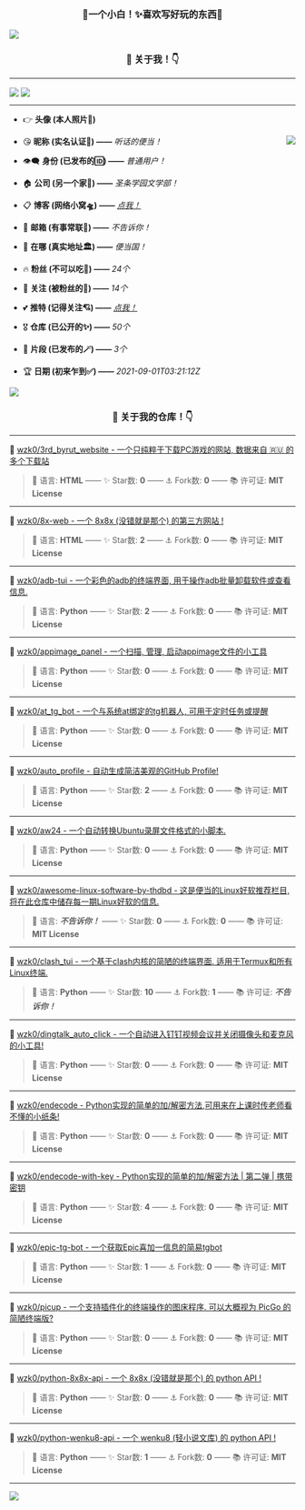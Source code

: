 <h3 align="center">🌈一个小白！✨喜欢写好玩的东西🎉</h3>

<img align='center' src='https://i0.hdslb.com/bfs/article/02db465212d3c374a43c60fa2625cc1caeaab796.png'>

<h3 align="center">💯 关于我！👇</h3>

---

<img align='center' src='https://github-readme-stats.vercel.app/api?username=wzk0&theme=tokyonight&show_icons=true'>

<img align='center' src='https://github-readme-stats.vercel.app/api/top-langs/?username=wzk0&layout=compact&theme=tokyonight'>

<hr>

* 👉 **头像 (本人照片🔮)**

<img align='right' src='https://avatars.githubusercontent.com/u/89891126?v=4'>

* 😘 **昵称 (实名认证👑) ——** *听话的便当！*

* 👁️‍🗨️ **身份 (已发布的🆔) ——** *普通用户！* 

* 🏠 **公司 (另一个家💢) ——** *圣条学园文学部！*

* 📋 **博客 (网络小窝🛸) ——** *[点我！](https://wzk0.github.io/)*

* 📮 **邮箱 (有事常联📧) ——** *不告诉你！*

* 🏩 **在哪 (真实地址🏛️) ——** *便当国！*

* 🔥 **粉丝 (不可以吃🐻) ——** *24个* 

* 🦄 **关注 (被粉丝的🚀) ——** *14个*

* 💕 **推特 (记得关注💘) ——** *[点我！](https://twitter.com/thd_bd)*

* 🎖 **仓库 (已公开的✨) ——** *50个* 

* 💎 **片段 (已发布的🪄) ——** *3个* 

* 🏆 **日期 (初来乍到✅) ——** *2021-09-01T03:21:12Z*

<img align='center' src='https://i0.hdslb.com/bfs/article/02db465212d3c374a43c60fa2625cc1caeaab796.png'>

<h3 align="center">💯 关于我的仓库！👇</h3>

---

🤎 [wzk0/3rd_byrut_website - 一个只纯粹于下载PC游戏的网站, 数据来自 🇷🇺 的多个下载站](https://github.com/wzk0/3rd_byrut_website)

> 💬 语言: **HTML** —— ✨ Star数: **0** —— ⚓ Fork数: **0** —— 📚 许可证: **MIT License**

---

💚 [wzk0/8x-web - 一个 8x8x (没错就是那个) 的第三方网站 !](https://github.com/wzk0/8x-web)

> 💬 语言: **HTML** —— ✨ Star数: **2** —— ⚓ Fork数: **0** —— 📚 许可证: **MIT License**

---

💙 [wzk0/adb-tui - 一个彩色的adb的终端界面, 用于操作adb批量卸载软件或查看信息.](https://github.com/wzk0/adb-tui)

> 💬 语言: **Python** —— ✨ Star数: **2** —— ⚓ Fork数: **0** —— 📚 许可证: **MIT License**

---

🤍 [wzk0/appimage_panel - 一个扫描, 管理, 启动appimage文件的小工具](https://github.com/wzk0/appimage_panel)

> 💬 语言: **Python** —— ✨ Star数: **0** —— ⚓ Fork数: **0** —— 📚 许可证: **MIT License**

---

🧡 [wzk0/at_tg_bot - 一个与系统at绑定的tg机器人, 可用于定时任务或提醒](https://github.com/wzk0/at_tg_bot)

> 💬 语言: **Python** —— ✨ Star数: **0** —— ⚓ Fork数: **0** —— 📚 许可证: **MIT License**

---

💜 [wzk0/auto_profile - 自动生成简洁美观的GitHub Profile!](https://github.com/wzk0/auto_profile)

> 💬 语言: **Python** —— ✨ Star数: **2** —— ⚓ Fork数: **0** —— 📚 许可证: **MIT License**

---

🧡 [wzk0/aw24 - 一个自动转换Ubuntu录屏文件格式的小脚本.](https://github.com/wzk0/aw24)

> 💬 语言: **Python** —— ✨ Star数: **0** —— ⚓ Fork数: **0** —— 📚 许可证: **MIT License**

---

🤎 [wzk0/awesome-linux-software-by-thdbd - 这是便当的Linux好软推荐栏目, 将在此仓库中储存每一期Linux好软的信息.](https://github.com/wzk0/awesome-linux-software-by-thdbd)

> 💬 语言: ***不告诉你！*** —— ✨ Star数: **0** —— ⚓ Fork数: **0** —— 📚 许可证: **MIT License**

---

💛 [wzk0/clash_tui - 一个基于clash内核的简陋的终端界面. 适用于Termux和所有Linux终端.](https://github.com/wzk0/clash_tui)

> 💬 语言: **Python** —— ✨ Star数: **10** —— ⚓ Fork数: **1** —— 📚 许可证: ***不告诉你！***

---

💚 [wzk0/dingtalk_auto_click - 一个自动进入钉钉视频会议并关闭摄像头和麦克风的小工具!](https://github.com/wzk0/dingtalk_auto_click)

> 💬 语言: **Python** —— ✨ Star数: **0** —— ⚓ Fork数: **0** —— 📚 许可证: **MIT License**

---

💚 [wzk0/endecode - Python实现的简单的加/解密方法,可用来在上课时传老师看不懂的小纸条!](https://github.com/wzk0/endecode)

> 💬 语言: **Python** —— ✨ Star数: **0** —— ⚓ Fork数: **0** —— 📚 许可证: **MIT License**

---

💛 [wzk0/endecode-with-key - Python实现的简单的加/解密方法 | 第二弹 | 携带密钥](https://github.com/wzk0/endecode-with-key)

> 💬 语言: **Python** —— ✨ Star数: **4** —— ⚓ Fork数: **0** —— 📚 许可证: **MIT License**

---

💚 [wzk0/epic-tg-bot - 一个获取Epic喜加一信息的简易tgbot](https://github.com/wzk0/epic-tg-bot)

> 💬 语言: **Python** —— ✨ Star数: **1** —— ⚓ Fork数: **0** —— 📚 许可证: **MIT License**

---

🤎 [wzk0/picup - 一个支持插件化的终端操作的图床程序. 可以大概视为 PicGo 的简陋终端版?](https://github.com/wzk0/picup)

> 💬 语言: **Python** —— ✨ Star数: **0** —— ⚓ Fork数: **0** —— 📚 许可证: **MIT License**

---

💙 [wzk0/python-8x8x-api - 一个 8x8x (没错就是那个) 的 python API !](https://github.com/wzk0/python-8x8x-api)

> 💬 语言: **Python** —— ✨ Star数: **0** —— ⚓ Fork数: **0** —— 📚 许可证: **MIT License**

---

🧡 [wzk0/python-wenku8-api - 一个 wenku8 (轻小说文库) 的 python API !](https://github.com/wzk0/python-wenku8-api)

> 💬 语言: **Python** —— ✨ Star数: **1** —— ⚓ Fork数: **0** —— 📚 许可证: **MIT License**

---

<img align='center' src='https://i0.hdslb.com/bfs/article/02db465212d3c374a43c60fa2625cc1caeaab796.png'>
